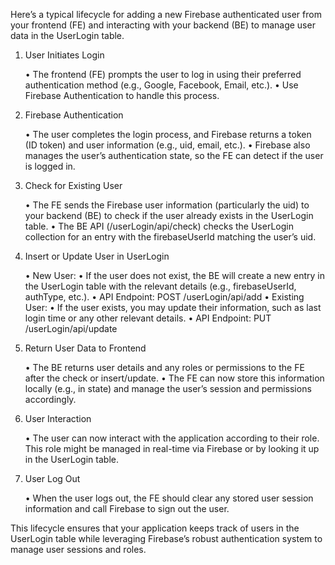 Here’s a typical lifecycle for adding a new Firebase authenticated user from your frontend (FE) and interacting with your backend (BE) to manage user data in the UserLogin table.

1. User Initiates Login

	•	The frontend (FE) prompts the user to log in using their preferred authentication method (e.g., Google, Facebook, Email, etc.).
	•	Use Firebase Authentication to handle this process.

2. Firebase Authentication

	•	The user completes the login process, and Firebase returns a token (ID token) and user information (e.g., uid, email, etc.).
	•	Firebase also manages the user’s authentication state, so the FE can detect if the user is logged in.

3. Check for Existing User

	•	The FE sends the Firebase user information (particularly the uid) to your backend (BE) to check if the user already exists in the UserLogin table.
	•	The BE API (/userLogin/api/check) checks the UserLogin collection for an entry with the firebaseUserId matching the user’s uid.

4. Insert or Update User in UserLogin

	•	New User:
	•	If the user does not exist, the BE will create a new entry in the UserLogin table with the relevant details (e.g., firebaseUserId, authType, etc.).
	•	API Endpoint: POST /userLogin/api/add
	•	Existing User:
	•	If the user exists, you may update their information, such as last login time or any other relevant details.
	•	API Endpoint: PUT /userLogin/api/update

5. Return User Data to Frontend

	•	The BE returns user details and any roles or permissions to the FE after the check or insert/update.
	•	The FE can now store this information locally (e.g., in state) and manage the user’s session and permissions accordingly.

6. User Interaction

	•	The user can now interact with the application according to their role. This role might be managed in real-time via Firebase or by looking it up in the UserLogin table.

7. User Log Out

	•	When the user logs out, the FE should clear any stored user session information and call Firebase to sign out the user.


This lifecycle ensures that your application keeps track of users in the UserLogin table while leveraging Firebase’s robust authentication system to manage user sessions and roles.